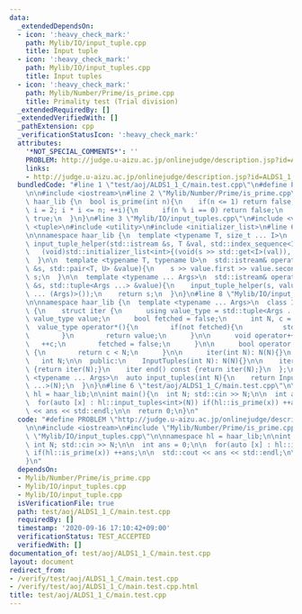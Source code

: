 ```yaml
---
data:
  _extendedDependsOn:
  - icon: ':heavy_check_mark:'
    path: Mylib/IO/input_tuple.cpp
    title: Input tuple
  - icon: ':heavy_check_mark:'
    path: Mylib/IO/input_tuples.cpp
    title: Input tuples
  - icon: ':heavy_check_mark:'
    path: Mylib/Number/Prime/is_prime.cpp
    title: Primality test (Trial division)
  _extendedRequiredBy: []
  _extendedVerifiedWith: []
  _pathExtension: cpp
  _verificationStatusIcon: ':heavy_check_mark:'
  attributes:
    '*NOT_SPECIAL_COMMENTS*': ''
    PROBLEM: http://judge.u-aizu.ac.jp/onlinejudge/description.jsp?id=ALDS1_1_C
    links:
    - http://judge.u-aizu.ac.jp/onlinejudge/description.jsp?id=ALDS1_1_C
  bundledCode: "#line 1 \"test/aoj/ALDS1_1_C/main.test.cpp\"\n#define PROBLEM \"http://judge.u-aizu.ac.jp/onlinejudge/description.jsp?id=ALDS1_1_C\"\
    \n\n#include <iostream>\n#line 2 \"Mylib/Number/Prime/is_prime.cpp\"\n\nnamespace\
    \ haar_lib {\n  bool is_prime(int n){\n    if(n <= 1) return false;\n    for(int\
    \ i = 2; i * i <= n; ++i){\n      if(n % i == 0) return false;\n    }\n    return\
    \ true;\n  }\n}\n#line 3 \"Mylib/IO/input_tuples.cpp\"\n#include <vector>\n#include\
    \ <tuple>\n#include <utility>\n#include <initializer_list>\n#line 6 \"Mylib/IO/input_tuple.cpp\"\
    \n\nnamespace haar_lib {\n  template <typename T, size_t ... I>\n  static void\
    \ input_tuple_helper(std::istream &s, T &val, std::index_sequence<I ...>){\n \
    \   (void)std::initializer_list<int>{(void(s >> std::get<I>(val)), 0) ...};\n\
    \  }\n\n  template <typename T, typename U>\n  std::istream& operator>>(std::istream\
    \ &s, std::pair<T, U> &value){\n    s >> value.first >> value.second;\n    return\
    \ s;\n  }\n\n  template <typename ... Args>\n  std::istream& operator>>(std::istream\
    \ &s, std::tuple<Args ...> &value){\n    input_tuple_helper(s, value, std::make_index_sequence<sizeof\
    \ ... (Args)>());\n    return s;\n  }\n}\n#line 8 \"Mylib/IO/input_tuples.cpp\"\
    \n\nnamespace haar_lib {\n  template <typename ... Args>\n  class InputTuples\
    \ {\n    struct iter {\n      using value_type = std::tuple<Args ...>;\n     \
    \ value_type value;\n      bool fetched = false;\n      int N, c = 0;\n\n    \
    \  value_type operator*(){\n        if(not fetched){\n          std::cin >> value;\n\
    \        }\n        return value;\n      }\n\n      void operator++(){\n     \
    \   ++c;\n        fetched = false;\n      }\n\n      bool operator!=(iter &) const\
    \ {\n        return c < N;\n      }\n\n      iter(int N): N(N){}\n    };\n\n \
    \   int N;\n\n  public:\n    InputTuples(int N): N(N){}\n\n    iter begin() const\
    \ {return iter(N);}\n    iter end() const {return iter(N);}\n  };\n\n  template\
    \ <typename ... Args>\n  auto input_tuples(int N){\n    return InputTuples<Args\
    \ ...>(N);\n  }\n}\n#line 6 \"test/aoj/ALDS1_1_C/main.test.cpp\"\n\nnamespace\
    \ hl = haar_lib;\n\nint main(){\n  int N; std::cin >> N;\n\n  int ans = 0;\n\n\
    \  for(auto [x] : hl::input_tuples<int>(N)) if(hl::is_prime(x)) ++ans;\n\n  std::cout\
    \ << ans << std::endl;\n\n  return 0;\n}\n"
  code: "#define PROBLEM \"http://judge.u-aizu.ac.jp/onlinejudge/description.jsp?id=ALDS1_1_C\"\
    \n\n#include <iostream>\n#include \"Mylib/Number/Prime/is_prime.cpp\"\n#include\
    \ \"Mylib/IO/input_tuples.cpp\"\n\nnamespace hl = haar_lib;\n\nint main(){\n \
    \ int N; std::cin >> N;\n\n  int ans = 0;\n\n  for(auto [x] : hl::input_tuples<int>(N))\
    \ if(hl::is_prime(x)) ++ans;\n\n  std::cout << ans << std::endl;\n\n  return 0;\n\
    }\n"
  dependsOn:
  - Mylib/Number/Prime/is_prime.cpp
  - Mylib/IO/input_tuples.cpp
  - Mylib/IO/input_tuple.cpp
  isVerificationFile: true
  path: test/aoj/ALDS1_1_C/main.test.cpp
  requiredBy: []
  timestamp: '2020-09-16 17:10:42+09:00'
  verificationStatus: TEST_ACCEPTED
  verifiedWith: []
documentation_of: test/aoj/ALDS1_1_C/main.test.cpp
layout: document
redirect_from:
- /verify/test/aoj/ALDS1_1_C/main.test.cpp
- /verify/test/aoj/ALDS1_1_C/main.test.cpp.html
title: test/aoj/ALDS1_1_C/main.test.cpp
---
```

